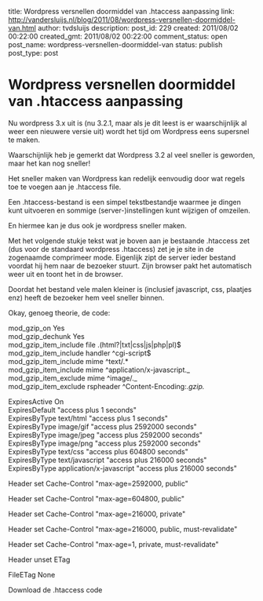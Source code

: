title: Wordpress versnellen doormiddel van .htaccess aanpassing
link: http://vandersluijs.nl/blog/2011/08/wordpress-versnellen-doormiddel-van.html
author: tvdsluijs
description: 
post_id: 229
created: 2011/08/02 00:22:00
created_gmt: 2011/08/02 00:22:00
comment_status: open
post_name: wordpress-versnellen-doormiddel-van
status: publish
post_type: post

# Wordpress versnellen doormiddel van .htaccess aanpassing

Nu wordpress 3.x uit is (nu 3.2.1, maar als je dit leest is er waarschijnlijk al weer een nieuwere versie uit) wordt het tijd om Wordpress eens supersnel te maken.  
  
Waarschijnlijk heb je gemerkt dat Wordpress 3.2 al veel sneller is geworden, maar het kan nog sneller!  
  
Het sneller maken van Wordpress kan redelijk eenvoudig door wat regels toe te voegen aan je .htaccess file.  
  
Een .htaccess-bestand is een simpel tekstbestandje waarmee je dingen kunt uitvoeren en sommige (server-)instellingen kunt wijzigen of omzeilen.  
  
En hiermee kan je dus ook je wordpress sneller maken.  
  
Met het volgende stukje tekst wat je boven aan je bestaande .htaccess zet (dus voor de standaard wordpress .htaccess) zet je je site in de zogenaamde comprimeer mode. Eigenlijk zipt de server ieder bestand voordat hij hem naar de bezoeker stuurt. Zijn browser pakt het automatisch weer uit en toont het in de browser.  
  
Doordat het bestand vele malen kleiner is (inclusief javascript, css, plaatjes enz) heeft de bezoeker hem veel sneller binnen.  
  
Okay, genoeg theorie, de code:  
  
  
mod_gzip_on Yes  
mod_gzip_dechunk Yes  
mod_gzip_item_include file .(html?|txt|css|js|php|pl)$  
mod_gzip_item_include handler ^cgi-script$  
mod_gzip_item_include mime ^text/.*  
mod_gzip_item_include mime ^application/x-javascript._  
mod_gzip_item_exclude mime ^image/._  
mod_gzip_item_exclude rspheader ^Content-Encoding:._gzip._  
  
  
  
ExpiresActive On  
ExpiresDefault "access plus 1 seconds"  
ExpiresByType text/html "access plus 1 seconds"  
ExpiresByType image/gif "access plus 2592000 seconds"  
ExpiresByType image/jpeg "access plus 2592000 seconds"  
ExpiresByType image/png "access plus 2592000 seconds"  
ExpiresByType text/css "access plus 604800 seconds"  
ExpiresByType text/javascript "access plus 216000 seconds"  
ExpiresByType application/x-javascript "access plus 216000 seconds"  
  
  
  
  
Header set Cache-Control "max-age=2592000, public"  
  
  
Header set Cache-Control "max-age=604800, public"  
  
  
Header set Cache-Control "max-age=216000, private"  
  
  
Header set Cache-Control "max-age=216000, public, must-revalidate"  
  
  
Header set Cache-Control "max-age=1, private, must-revalidate"  
  
  
  
  
Header unset ETag  
  
FileETag None  
  
  
  
Download de .htaccess code